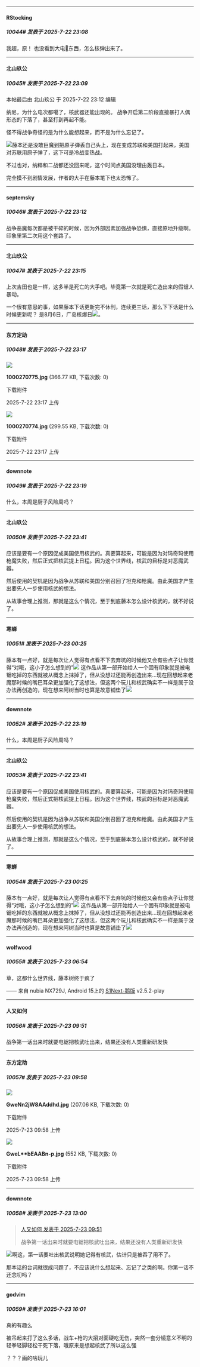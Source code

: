 ﻿
*****

####  RStocking  
##### 10044#       发表于 2025-7-22 23:08

我超，原！
也没看到大电🤮东西，怎么核弹出来了。

*****

####  北山玖公  
##### 10045#       发表于 2025-7-22 23:09

 本帖最后由 北山玖公 于 2025-7-22 23:12 编辑 

纳尼，为什么电次都噶了，核武器还能出现的。
战争开启第二阶段直接暴打人偶形态的下落了，甚至打到再起不能。

怪不得战争奇怪的是为什么能想起来，而不是为什么忘记了。

<img src="https://static.stage1st.com/image/smiley/face2017/067.png" referrerpolicy="no-referrer">藤本还是没敢巨魔到把原子弹丢自己头上，现在变成苏联和美国打起来，美国对苏联用原子弹了，这下可是冷战变热战。

不过也对，纳粹和二战都还没回来呢，这个时间点美国没理由轰日本。

完全摸不到剧情发展，作者的大手在藤本笔下也太恐怖了。

*****

####  septemsky  
##### 10046#       发表于 2025-7-22 23:12

战争恶魔每次都是被干碎的时候，因为外部因素加强战争恐惧，直接原地升级啊。
印象里第二次用这个套路了。


*****

####  北山玖公  
##### 10047#       发表于 2025-7-22 23:15

上次吉田也是一样，这多半是死亡的大手吧。毕竟第一次就是死亡造出来的假锯人暴动。

一个很有意思的事，如果藤本下话更新完不休刊，连续更三话，那么下下话是什么时候更新呢？
是8月6日，广岛核爆日<img src="https://static.stage1st.com/image/smiley/face2017/067.png" referrerpolicy="no-referrer">。

*****

####  东方定助  
##### 10048#       发表于 2025-7-22 23:17

<img src="https://img.stage1st.com/forum/202507/22/231751ewu6oawzojjov6wq.jpg" referrerpolicy="no-referrer">

<strong>1000270775.jpg</strong> (366.77 KB, 下载次数: 0)

下载附件

2025-7-22 23:17 上传

<img src="https://img.stage1st.com/forum/202507/22/231751amatsmpsdz3nurcm.jpg" referrerpolicy="no-referrer">

<strong>1000270774.jpg</strong> (299.55 KB, 下载次数: 0)

下载附件

2025-7-22 23:17 上传

*****

####  downnote  
##### 10049#       发表于 2025-7-22 23:19

什么，本周是厨子风险周吗？


*****

####  北山玖公  
##### 10050#       发表于 2025-7-22 23:41

应该是要有一个原因促成美国使用核武的。真要算起来，可能是因为对玛奇玛使用枪魔失败，然后正式把核武提上日程。因为这个世界线，核武的目标是对恶魔武器。

然后使用的契机是因为战争从苏联和美国分别召回了坦克和枪魔。由此美国才产生出要先人一步使用核武的想法。

从故事合理上推测，那就是这么个情况，至于到底藤本怎么设计核武的，就不好说了。


*****

####  寒蝉  
##### 10051#       发表于 2025-7-23 00:25

藤本有一点好，就是每次让人觉得有点看不下去弃坑的时候他又会有些点子让你觉得“对哦，这小子怎么想到的”<img src="https://static.stage1st.com/image/smiley/face2017/252.png" referrerpolicy="no-referrer">
这作品从第一部开始给人一个固有印象就是被电锯吃掉的东西就被从概念上抹掉了，但从没想过还能再创造出来…现在回想起来老魔那时候的嘴巴耳朵更加强化了这想法，但这两个玩儿和核武确实不一样是属于没办法再创造的，现在想来阿树当时也算是故意铺垫了<img src="https://static.stage1st.com/image/smiley/face2017/026.png" referrerpolicy="no-referrer">


*****

####  downnote  
##### 10052#       发表于 2025-7-22 23:19

什么，本周是厨子风险周吗？

*****

####  北山玖公  
##### 10053#       发表于 2025-7-22 23:41

应该是要有一个原因促成美国使用核武的。真要算起来，可能是因为对玛奇玛使用枪魔失败，然后正式把核武提上日程。因为这个世界线，核武的目标是对恶魔武器。

然后使用的契机是因为战争从苏联和美国分别召回了坦克和枪魔。由此美国才产生出要先人一步使用核武的想法。

从故事合理上推测，那就是这么个情况，至于到底藤本怎么设计核武的，就不好说了。

*****

####  寒蝉  
##### 10054#       发表于 2025-7-23 00:25

藤本有一点好，就是每次让人觉得有点看不下去弃坑的时候他又会有些点子让你觉得“对哦，这小子怎么想到的”<img src="https://static.stage1st.com/image/smiley/face2017/252.png" referrerpolicy="no-referrer">
这作品从第一部开始给人一个固有印象就是被电锯吃掉的东西就被从概念上抹掉了，但从没想过还能再创造出来…现在回想起来老魔那时候的嘴巴耳朵更加强化了这想法，但这两个玩儿和核武确实不一样是属于没办法再创造的，现在想来阿树当时也算是故意铺垫了<img src="https://static.stage1st.com/image/smiley/face2017/026.png" referrerpolicy="no-referrer">

*****

####  wolfwood  
##### 10055#       发表于 2025-7-23 06:54

草，这都什么世界线，藤本树终于疯了

—— 来自 nubia NX729J, Android 15上的 [S1Next-鹅版](https://github.com/ykrank/S1-Next/releases) v2.5.2-play


*****

####  人又如何  
##### 10056#       发表于 2025-7-23 09:51

战争第一话出来时就要电锯把核武吐出来，结果还没有人类重新研发快

*****

####  东方定助  
##### 10057#       发表于 2025-7-23 09:58

<img src="https://img.stage1st.com/forum/202507/23/095816kxlgmtqgs6pqltxr.jpg" referrerpolicy="no-referrer">

<strong>GweNn2jW8AAddhd.jpg</strong> (207.06 KB, 下载次数: 0)

下载附件

2025-7-23 09:58 上传

<img src="https://img.stage1st.com/forum/202507/23/095817rw2v7lv2twvrmm5v.jpg" referrerpolicy="no-referrer">

<strong>GweL**bEAABn-p.jpg</strong> (552 KB, 下载次数: 0)

下载附件

2025-7-23 09:58 上传

*****

####  downnote  
##### 10058#       发表于 2025-7-23 13:00

<blockquote><a href="httphttps://stage1st.com/2b/forum.php?mod=redirect&amp;goto=findpost&amp;pid=68141495&amp;ptid=2043244" target="_blank">人又如何 发表于 2025-7-23 09:51</a>

战争第一话出来时就要电锯把核武吐出来，结果还没有人类重新研发快</blockquote>
<img src="https://static.stage1st.com/image/smiley/face2017/003.png" referrerpolicy="no-referrer">啊这，第一话要吐出核武说明她记得有核武，估计只是被吞了用不了。

那本话的台词就很成问题了，不应该说什么想起来、忘记了之类的啊。你第一话不还念叨吗？

*****

####  godvim  
##### 10059#       发表于 2025-7-23 16:01

真的有趣么

被吊起来打了这么多话，战车+枪的大招对面硬吃无伤，突然一套分镜意义不明的轻拳轻脚轻松干死下落，哦原来是想起核武了所以这么强

？？？画的啥玩儿

